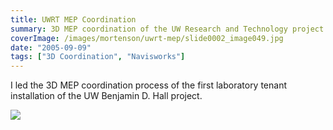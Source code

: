 ```yaml
---
title: UWRT MEP Coordination
summary: 3D MEP coordination of the UW Research and Technology project
coverImage: /images/mortenson/uwrt-mep/slide0002_image049.jpg
date: "2005-09-09"
tags: ["3D Coordination", "Navisworks"]
---
```


I led the 3D MEP coordination process of the first laboratory tenant installation of the UW Benjamin D. Hall project.

![](/images/mortenson/uwrt-mep/slide0002_image051.jpg)
